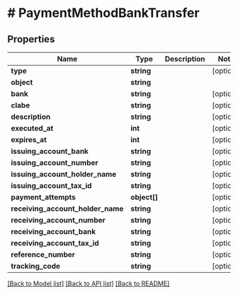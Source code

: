 # # PaymentMethodBankTransfer

## Properties

Name | Type | Description | Notes
------------ | ------------- | ------------- | -------------
**type** | **string** |  | [optional]
**object** | **string** |  |
**bank** | **string** |  | [optional]
**clabe** | **string** |  | [optional]
**description** | **string** |  | [optional]
**executed_at** | **int** |  | [optional]
**expires_at** | **int** |  | [optional]
**issuing_account_bank** | **string** |  | [optional]
**issuing_account_number** | **string** |  | [optional]
**issuing_account_holder_name** | **string** |  | [optional]
**issuing_account_tax_id** | **string** |  | [optional]
**payment_attempts** | **object[]** |  | [optional]
**receiving_account_holder_name** | **string** |  | [optional]
**receiving_account_number** | **string** |  | [optional]
**receiving_account_bank** | **string** |  | [optional]
**receiving_account_tax_id** | **string** |  | [optional]
**reference_number** | **string** |  | [optional]
**tracking_code** | **string** |  | [optional]

[[Back to Model list]](../../README.md#models) [[Back to API list]](../../README.md#endpoints) [[Back to README]](../../README.md)
